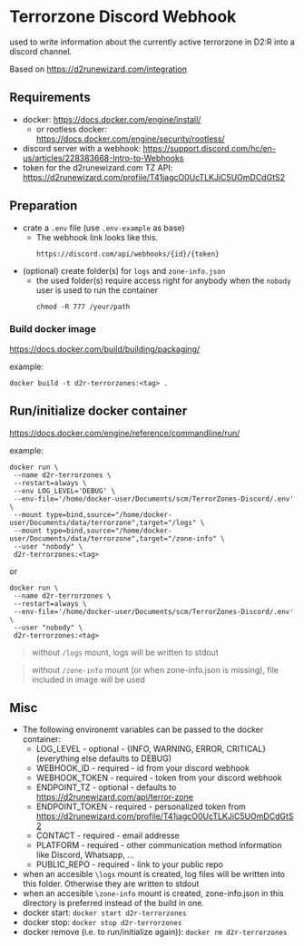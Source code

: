 # Terrorzone Discord Webhook

used to write information about the currently active terrorzone in D2:R into a discord channel.

Based on https://d2runewizard.com/integration

## Requirements

- docker: https://docs.docker.com/engine/install/
    - or rootless docker: https://docs.docker.com/engine/security/rootless/
- discord server with a webhook: https://support.discord.com/hc/en-us/articles/228383668-Intro-to-Webhooks
- token for the d2runewizard.com TZ API: https://d2runewizard.com/profile/T41jagcO0UcTLKJiC5UOmDCdGtS2

## Preparation 

- crate a `.env` file (use `.env-example` as base)
    - The webhook link looks like this.
        ```url
        https://discord.com/api/webhooks/{id}/{token}
        ```
- (optional) create folder(s) for `logs` and `zone-info.json`
    - the used folder(s) require access right for anybody when the `nobody` user is used to run the container 
        ```
        chmod -R 777 /your/path
        ```

### Build docker image

https://docs.docker.com/build/building/packaging/

example:
```
docker build -t d2r-terrorzones:<tag> .
```

## Run/initialize docker container

https://docs.docker.com/engine/reference/commandline/run/

example:
```
docker run \
 --name d2r-terrorzones \
 --restart=always \
 --env LOG_LEVEL='DEBUG' \
 --env-file='/home/docker-user/Documents/scm/TerrorZones-Discord/.env' \
 --mount type=bind,source="/home/docker-user/Documents/data/terrorzone",target="/logs" \
 --mount type=bind,source="/home/docker-user/Documents/data/terrorzone",target="/zone-info" \
 --user "nobody" \
 d2r-terrorzones:<tag>
```
or
```
docker run \
 --name d2r-terrorzones \
 --restart=always \
 --env-file='/home/docker-user/Documents/scm/TerrorZones-Discord/.env' \
 --user "nobody" \
 d2r-terrorzones:<tag>
```
> without `/logs` mount, logs will be written to stdout

> without `/zone-info` mount (or when zone-info.json is missing), file included in image will be used

## Misc
- The following environemt variables can be passed to the docker container:
    - LOG_LEVEL - optional - {INFO, WARNING, ERROR, CRITICAL} (everything else defaults to DEBUG)
    - WEBHOOK_ID - required - id from your discord webhook
    - WEBHOOK_TOKEN - required - token from your discord webhook
    - ENDPOINT_TZ - optional - defaults to https://d2runewizard.com/api/terror-zone
    - ENDPOINT_TOKEN - required - personalized token from https://d2runewizard.com/profile/T41jagcO0UcTLKJiC5UOmDCdGtS2
    - CONTACT - required - email addresse
    - PLATFORM - required - other communication method information like Discord, Whatsapp, ...
    - PUBLIC_REPO - required - link to your public repo
- when an accesible `\logs` mount is created, log files will be written into this folder. Otherwise they are written to stdout
- when an accesible `\zone-info` mount is created, zone-info.json in this directory is preferred instead of the build in one.
- docker start: `docker start d2r-terrorzones`
- docker stop: `docker stop d2r-terrorzones`
- docker remove (i.e. to run/initialize again)): `docker rm d2r-terrorzones`
